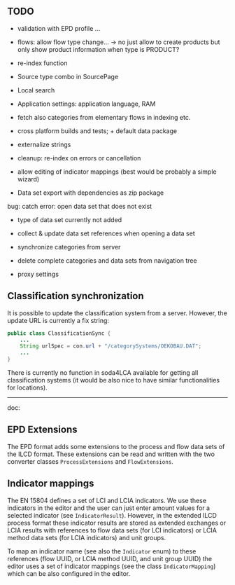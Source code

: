 ## TODO

* validation with EPD profile ...

* flows: allow flow type change... -> no just allow to create products but only
  show product information when type is PRODUCT?


* re-index function
* Source type combo in SourcePage
* Local search
* Application settings: application language, RAM
* fetch also categories from elementary flows in indexing etc.
* cross platform builds and tests; + default data package
* externalize strings
* cleanup: re-index on errors or cancellation 
* allow editing of indicator mappings (best would be probably a simple wizard)
* Data set export with dependencies as zip package


bug: catch error: open data set that does not exist

* type of data set currently not added
* collect & update data set references when opening a data set
* synchronize categories from server
* delete complete categories and data sets from navigation tree

* proxy settings

## Classification synchronization
It is possible to update the classification system from a server. However,
the update URL is currently a fix string:

```java
public class ClassificationSync {
    ...
    String urlSpec = con.url + "/categorySystems/OEKOBAU.DAT";
    ...
}
```

There is currently no function in soda4LCA available for getting all
classification systems (it would be also nice to have similar functionalities
for locations). 

---
doc:

## EPD Extensions
The EPD format adds some extensions to the process and flow data sets of the 
ILCD format. These extensions can be read and written with the two converter
classes `ProcessExtensions` and `FlowExtensions`.

## Indicator mappings
The EN 15804 defines a set of LCI and LCIA indicators. We use these indicators 
in the editor and the user can just enter amount values for a selected indicator
(see `IndicatorResult`). However, in the extended ILCD process format these
indicator results are stored as extended exchanges or LCIA results with
references to flow data sets (for LCI indicators) or LCIA method data sets (for
LCIA indicators) and unit groups.

To map an indicator name (see also the `Indicator` enum) to these references
(flow UUID, or LCIA method UUID, and unit group UUID) the editor uses a set of
indicator mappings (see the class `IndicatorMapping`) which can be also
configured in the editor.